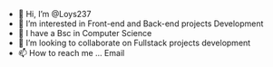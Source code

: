 - 👋 Hi, I’m @Loys237
- 👀 I’m interested in Front-end and Back-end projects Development
- 🌱 I have a Bsc in Computer Science
- 💞️ I’m looking to collaborate on Fullstack projects development
- 📫 How to reach me ... Email 

<!---
Loys237/Loys237 is a ✨ special ✨ repository because its `README.md` (this file) appears on your GitHub profile.
You can click the Preview link to take a look at your changes.
--->
